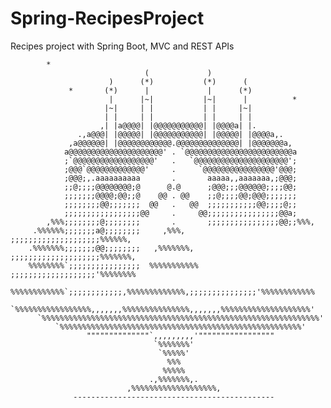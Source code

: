 # Spring-RecipesProject
Recipes project with Spring Boot, MVC and REST APIs


            *
                                  (             )
                          )      (*)           (*)      (
                 *       (*)      |             |      (*)
                          |      |~|           |~|      |          *
                         |~|     | |           | |     |~|
                         | |     | |           | |     | |
                        ,| |a@@@@| |@@@@@@@@@@@| |@@@@a| |.
                   .,a@@@| |@@@@@| |@@@@@@@@@@@| |@@@@@| |@@@@a,.
                 ,a@@@@@@| |@@@@@@@@@@@@.@@@@@@@@@@@@@@| |@@@@@@@a,
                a@@@@@@@@@@@@@@@@@@@@@' . `@@@@@@@@@@@@@@@@@@@@@@@@a
                ;`@@@@@@@@@@@@@@@@@@'   .   `@@@@@@@@@@@@@@@@@@@@@';
                ;@@@`@@@@@@@@@@@@@'     .     `@@@@@@@@@@@@@@@@'@@@;
                ;@@@;,.aaaaaaaaaa       .       aaaaa,,aaaaaaa,;@@@;
                ;;@;;;;@@@@@@@@;@      @.@      ;@@@;;;@@@@@@;;;;@@;
                ;;;;;;;@@@@;@@;;@    @@ . @@    ;;@;;;;@@;@@@;;;;;;;
                ;;;;;;;;@@;;;;;;;  @@   .   @@  ;;;;;;;;;;;@@;;;;@;;
                ;;;;;;;;;;;;;;;;;@@     .     @@;;;;;;;;;;;;;;;;@@a;
            ,%%%;;;;;;;;@;;;;;;;;       .       ;;;;;;;;;;;;;;;;@@;;%%%,
         .%%%%%%;;;;;;;a@;;;;;;;;     ,%%%,     ;;;;;;;;;;;;;;;;;;;;%%%%%%,
        .%%%%%%%;;;;;;;@@;;;;;;;;   ,%%%%%%%,   ;;;;;;;;;;;;;;;;;;;;%%%%%%%,
        %%%%%%%%`;;;;;;;;;;;;;;;;  %%%%%%%%%%%  ;;;;;;;;;;;;;;;;;;;'%%%%%%%%
        %%%%%%%%%%%%`;;;;;;;;;;;;,%%%%%%%%%%%%%,;;;;;;;;;;;;;;;'%%%%%%%%%%%%
        `%%%%%%%%%%%%%%%%%,,,,,,,%%%%%%%%%%%%%%%,,,,,,,%%%%%%%%%%%%%%%%%%%%'
          `%%%%%%%%%%%%%%%%%%%%%%%%%%%%%%%%%%%%%%%%%%%%%%%%%%%%%%%%%%%%%%'
              `%%%%%%%%%%%%%%%%%%%%%%%%%%%%%%%%%%%%%%%%%%%%%%%%%%%%%%'
                     """"""""""""""`,,,,,,,,,'"""""""""""""""""
                                    `%%%%%%%'
                                     `%%%%%'
                                       %%%
                                      %%%%%
                                   .,%%%%%%%,.
                              ,%%%%%%%%%%%%%%%%%%%,
                  ---------------------------------------------
